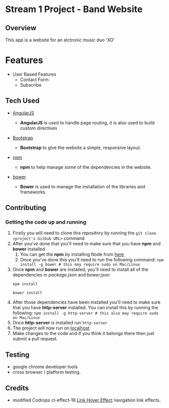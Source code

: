 # Stream 1 Project - Band Website 

## Overview 

This app is a website for an elctronic music duo 'XO'

# Features

- User Based Features
 	- Contact Form
 	- Subscribe

## Tech Used 
- [AngularJS](https://angularjs.org/)
	- **AngularJS** is used to handle page routing, it is also used to build custom directives

- [Bootstrap](http://getbootstrap.com/)
	- **Bootstrap** to give the website a simple, responsive layout. 

- [npm](https://npmjs.com/)
	- **npm** to help manage some of the dependencies in the website. 

- [bower](https://bower.io/)
	- **Bower** is used to manage the installation of the libraries and frameworks. 


## Contributing 
### Getting the code up and running
1. Firstly you will need to clone this repository by running the ``` git clone <project's Gitbub URL> ``` command
2. After you've done that you'll need to make sure that you have **npm** and **bower** installed 
	1. You can get the **npm** by installing Node from [here](https://nodejs.org/en/)
	2. Once you've done this you'll need to run the following command:
		`npm install -g bower # this may require sudo on Mac/Linux`
3. Once **npm** and **bower** are installed, you'll need to install all of the dependencies in *package.json* and *bower.json*
	```
	npm install

	bower install  
	```
4. After those dependencies have been installed you'll need to make sure that you have **http-server** installed. You can install this by running the following: ```npm install -g http-server # this also may require sudo on Mac/Linux ```
5. Once **http-server** is installed run ```http-server```
6. The project will now run on [localhost](http://127.0.0.1:8080)
7. Make changes to the code and if you think it belongs there then just submit a pull request.




## Testing
- google chrome developer tools 
- cross browser / platform testing. 

## Credits
- modified Codrops cl-effect-18 [Link Hover Effect](https://tympanus.net/Development/CreativeLinkEffects/#cl-effect-18) navigation link effects.


